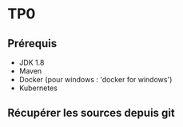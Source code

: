 # TP0

## Prérequis

* JDK 1.8
* Maven
* Docker (pour windows : 'docker for windows')
* Kubernetes

## Récupérer les sources depuis git

```shell


```